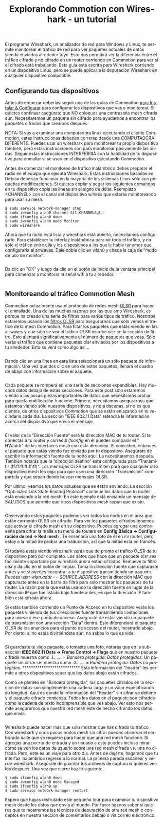 ﻿---
layout: blog
title:  Explorando Commotion con Wireshark - un tutorial
categories: [development,wireshark,debugging]
created: 2014-02-04
changed: 2014-02-04
teaser_image: styles/large/public/ws_olsr_traffic.png
post_author: Seamus Tuohy
lang: es
---
<p>El programa Wireshark, un analizador de red para Windows y Linux, te permite monitorear el tráfico de red para ver paquetes actuales de datos siendo enviados alrededor tuyo. Esto nos permitirá ver la diferencia entre el tráfico cifrado y no cifrado en un router corriendo en Commotion para ver si el cifrado está trabajando. Esta guía está escrita para Wireshark corriendo en un dispositivo Linux, pero se puede aplicar a la depuración Wireshark en cualquier dispositivo compatible.<!--more--></p>

<h2>Configurando tus dispositivos</h2>

<p>Antes de empezar deberías seguir una de las guías de Commotion <a href="/docs/cck/installing-configuring"> para Instalar &amp; Configurar</a> para configurar los dispositivos que vas a monitorear. Si quieres continuar asegúrate que NO coloques una contraseña mesh cifrada aún. Necesitaremos un paquete sin cifrado para ayudarnos a encontrar los paquetes cifrados que creamos después.</p>

<p>NOTA: Si vas a examinar una computadora linux ejecutando el cliente Commotion, estas instrucciones deberían correrse desde una COMPUTADORA DIFERENTE. Puedes usar un wireshark para monitorear tu propio dispositivo también, pero estas instrucciones son para monitorear pasivamente las ondas. Seguir estas instrucciones INTERFERIRÁ con la habilidad de tu dispositivo para enmallar si se usan en el dispositivo ejecutando Commotion.</p>

<p>Antes de comenzar el monitoreo de tráfico inalámbrico debes preparar el radio en el equipo que ejecuta Wireshark. Estas instrucciones basadas en Debian deberían funcionar en la mayoría de los sistemas Linux sólo con pequeñas modificaciones. Si quieres copiar y pegar los siguientes comandos en tu dispositivo copia las líneas sin el signo de dólar. Reemplaza  &lt;CHANNEL&gt; con el canal del dispositivo wirless que estarás monitoreando para usar su mesh.</p>

	$ sudo service network-manager stop 
	$ sudo iwconfig wlan0 channel &lt;CHANNEL&gt; 
	$ sudo ifconfig wlan0 down 
	$ sudo iwconfig wlan0 mode Monitor 
	$ sudo wireshark

<p>Ahora que tu radio está lista y wireshark está abierto, necesitamos configurarlo. Para establecer tu interfaz inalámbrica para oír todo el tráfico, y no sólo el tráfico entre ella y los dispositivos a los que le hable tenemos que configurarla al airwaves. Dale doble clic en wlan0 y checa la caja de "modo de uso de monitor".</p>

<p><img alt="" src="/files/styles/large/public/ws_mon_mode.png" /></p>

<p>Da clic en "OK" y luego da clic en el botón de inicio de la ventana principal para comenzar a monitorar la señal wifi a tu alrededor.</p>

<p><img alt="" src="/files/styles/large/public/ws_traffic.png" /></p>

<h2>Monitoreando el tráfico Commotion Mesh</h2>

<p>Commotion actualmente usa el protocolo de redes mesh <a href="https://en.wikipedia.org/wiki/Optimized_Link_State_Routing_Protocol">OLSR</a>&nbsp;para hacer el enmallado. Una de las muchas razones por las que amo Wireshark, es porque ha creado una serie de filtros para varios tipos de tráfico. Nosotros estaremos usando los <a href="https://www.wireshark.org/docs/dfref/o/olsr.html">filtros OLSR</a> para asegurarnos que sólo vemos el tráfico de la mesh Commotion. Para filtar los paquetes que estás viendo en las airwaves y que sólo se vea el tráfico OLSR escribe&nbsp;<em>olsr </em> en la sección de filtro. Esto alentará significativamente el número de paquetes que veas. Sólo verás el tráfico que contiene paquetes olsr enviados por los dispositivos a tu alrededor. Esto se verá como algo así...</p>

<p><img alt="" src="/files/styles/large/public/ws_olsr_traffic.png" /></p>

<p>Dando clic en una línea en esta lista seleccionará un sólo paquete de información. Una vez que des clic en uno de estos paquetes, llenará el cuadro de abajo con información sobre el paquete.</p>

<p><img alt="" src="/files/styles/large/public/ws_olsr_packet.png" /></p>

<p>Cada paquete se romperá en una serie de secciones expandibles. Hay muchos datos debajo de estas secciones. Para este post sólo estaremos viendo a las pocas piezas importantes de datos que necesitamos probar para que la codificación funcione. Primero, necesitamos asegurarnos que estamos viendo sólo nuestros dispositivos, y no a docenas, si no es que cientos, de otros dispositivos Commotion que se están enlazando en tu vecindario cada día. La sección "IEEE 802.11 Data" retendrá la información acerca del dispositivo que envió el mensaje.</p>

<p><img alt="" src="/files/styles/large/public/ws_olsr_ieee.png" /></p>

<p>El valor de la "Dirección Fuente" será la dirección MAC de tu router. Si te conectas a tu router y corres&nbsp;<em>$ ifconfig </em> en él puedes comparar el " HWaddr" de las interfaces mesh con esta dirección. Si coinciden, entonces el paquete que estás viendo fue enviado por tu dispositivo. Asegúrate de escribir la información fuente de tu nodo aquí. La necesitaremos después. También notarás que la “dirección destino” está configurada para “Transmitir (ff:ff:ff:ff:ff:ff)". Los mensajes OLSR se transmiten para que cualquier otro dispositivo mesh los oiga para que usen una dirección “Transmisión” compartida y que sepan donde buscar mensajes OLSR.</p>

<p>Por último, veamos los datos actuales que se están enviando. La sección “Optimized Link State Routing Protocol" contiene los datos que tu router está enviando a la red mesh. En este ejemplo está enviando un mensaje de SALUDOS que permite que otros dispositivos mesh sepan que existe.</p>

<p><img alt="" src="/files/styles/large/public/ws_OLSR_TC_message.png" /></p>

<p>Observando estos paquetes podemos ver todos los nodos en el area que están corriendo OLSR sin cifrado. Para ver los paquetes cifrados tenemos que activar el cifrado mesh en su dispositivo. Puedes agregar una contraseña para cifrar la malla a tu menú de routers en <strong> Config Básica -&gt; Configuración de red -&gt; Red mesh </strong>. Te enseñaría una foto de él en mi router, pero estoy a la mitad de probar una traducción, así que la mitad está en francés.</p>

<p>Si todavía estás viendo wireshark verás que de pronto el tráfico OLSR de tu dispositivo paró por completo. Los datos que hace que un paquete olsr sea fácilmente soportable por wireshark ahora están cifrados. Remueve tu filtro olsr y da clic en el botón de limpiar. Toma la dirección fuente que capturaste antes y ve si puedes encontrar a tu dispositivo transmitiendo un paquete. Puedes usar&nbsp;<em>wlan.addr == SOURCE_ADDRESS </em> con la dirección MAC que capturaste antes en la barra de filtro para solo mostrar los paquetes de tu router. La razón por la que estás usando tu dirección fuente en lugar de la dirección IP que fue listada bajo fuente antes, es que la dirección IP también está cifrada ahora.</p>

<p>Si estás también corriendo un Punto de Acceso en tu dispositivo verás los paquetes viniendo de tus direcciones fuente transmitiendo invitaciones para unirse a ese punto de acceso. Asegúrate de estar viendo un paquete de transmisión con una sección “Data” dentro. Esto diferenciará el paquete OLSR de los anuncios para el punto de acceso del router, mostrado abajo. Por cierto, si no estás divirtiéndote aún, no sabes lo que es vida.</p>

<p><img alt="" src="/files/styles/large/public/ws_broadcast_frame.png" /></p>

<p>Si guardaste tu viejo paquete, o tomaste una foto, notarás que en la sub-sección <strong>IEEE 802.11 Data -&gt; Frame Control -&gt; Flags</strong> que en nuestro paquete cifrado muestra como&nbsp;<em>.1.. .... = Bandera protegida: Datos protegidos.</em> Un paquete sin cifrar se muestra como <em> .0.. .... = Bandera protegida: Datos no protegidos. </em>*************************** Esta información del "header" les permite a otros dispositivos saber que los datos abajo están cifrados.</p>

<p>Como se planteó en "Bandera protegida", los paquetes cifrados en la sección de datos son simplemente una cadena larga y un valor especificando su longitud. Aquí es donde la información del "header" sin cifrar se detiene y el paquete cifrado comienza. Todos los datos en el paquete son cifrados como la cadena de texto incomprensible que ves abajo. Ver esto nos permite asegurarnos que nuestra red mesh esté de hecho cifrando los datos que envía.</p>

<p><img alt="" src="/files/styles/large/public/ws_enc_data.png" /></p>

<p>Wireshark puede hacer más que sólo mostrar que has cifrado tu tráfico. Con wireshark y unos pocos nodos mesh sin cifrar puedes observar el elaborado baile que se requiere para hacer que una red mesh funcione. Si agregas una puerta de entrada y un usuario a esto puedes incluso mirar cómo se ven los datos de usuario sobre una red mesh cifrada vs. una no cifrada. Pero, este es un viaje para otro día. Antes de dejarte, hagamos que tu interfaz inalámbrica regrese a lo normal. La primera parada escanear y cerrar wireshark. Asegúrate de guardar tus archivos de captura si quieres verlos después. Una vez que cierre haz lo siguiente.</p>

	$ sudo ifconfig wlan0 down 
	$ sudo iwconfig wlan0 mode Managed 
	$ sudo ifconfig wlan0 up 
	$ sudo service network-manager restart

<p>Espero que hayas disfrutado este pequeño tour para examinar tu dispositivo mesh desde los datos que envía al mundo. Por favor haznos saber si quieres que te mostremos las técnicas de depuración de otra red mesh o conceptos en nuestra sección de comentarios debajo o vía correo electrónico.</p> 
